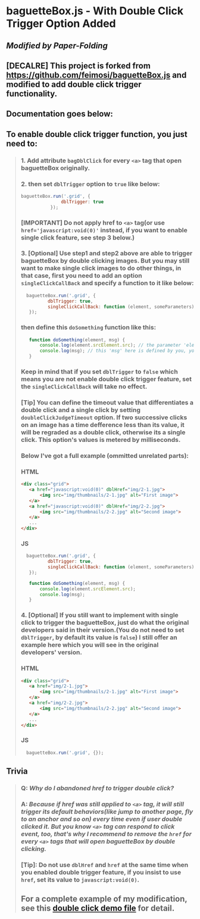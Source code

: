 # baguetteBox.js - With Double Click Trigger Option Added
## _Modified by Paper-Folding_

## __[DECALRE]__ This project is forked from <https://github.com/feimosi/baguetteBox.js> and modified to add double click trigger functionality.
## __Documentation goes below:__
## To enable double click trigger function, you just need to:
> ### 1. Add attribute `bagDblClick` for every `<a>` tag that open baguetteBox originally.
> ### 2. then set `dblTrigger` option to `true` like below:
> ```javascript
> baguetteBox.run('.grid', {
>                dblTrigger: true
>            });
> ```
> ### __[IMPORTANT] Do not apply href to `<a>` tag(or use `href='javascript:void(0)'` instead, if you want to enable single click feature, see step 3 below.)__
> ### 3. __[Optional]__ Use step1 and step2 above are able to trigger baguetteBox by double clicking images. But you may still want to make single click images to do other things, in that case, first you need to add an option `singleClickCallBack` and specify a function to it like below:
> ```javascript
>   baguetteBox.run('.grid', {
>           dblTrigger: true,
>           singleClickCallBack: function (element, someParameters) { doSomething(element, 'Oh you pressed me!'); }
>    });
> ```
> ### then define this `doSomething` function like this:
> ```javascript
>    function doSomething(element, msg) {
>        console.log(element.srcElement.src); // the parameter 'element' here is the source image element which user click, for example, this example here will print the image's src attribute in console when user single clicked it.
>        console.log(msg); // this 'msg' here is defined by you, you can pass anything to it and even add more parameters to the function itself.
>    }
> ```
> ### Keep in mind that if you set `dblTrigger` to `false` which means you are not enable double click trigger feature, set the `singleClickCallBack` will take no effect.
> ### __[Tip]__ You can define the timeout value that differentiates a double click and a single click by setting `doubleClickJudgeTimeout` option. If two successive clicks on an image has a time defference less than its value, it will be regraded as a double click, otherwise its a single click. This option's values is metered by milliseconds.
> ### Below I've got a full example (ommitted unrelated parts):
> ### __HTML__
> ```html
><div class="grid">
>    <a href="javascript:void(0)" dblHref="img/2-1.jpg">
>        <img src="img/thumbnails/2-1.jpg" alt="First image">
>    </a>
>    <a href="javascript:void(0)" dblHref="img/2-2.jpg">
>        <img src="img/thumbnails/2-2.jpg" alt="Second image">
>    </a>
>    ...
></div>
> ```
> ### __JS__
> ```javascript
>   baguetteBox.run('.grid', {
>           dblTrigger: true,
>           singleClickCallBack: function (element, someParameters) { doSomething(element, 'Oh you pressed me!'); }
>    });
>
>    function doSomething(element, msg) {
>        console.log(element.srcElement.src);
>        console.log(msg);
>    }
> ```
> ### 4. __[Optional]__ If you still want to implement with single click to trigger the baguetteBox, just do what the original developers said in their version.(You do not need to set `dblTrigger`, by default its value is `false`) I still offer an example here which you will see in the original developers' version.
> ### __HTML__
> ```html
><div class="grid">
>    <a href="img/2-1.jpg">
>        <img src="img/thumbnails/2-1.jpg" alt="First image">
>    </a>
>    <a href="img/2-2.jpg">
>        <img src="img/thumbnails/2-2.jpg" alt="Second image">
>    </a>
>    ...
></div>
> ```
> ### __JS__
> ```javascript
>   baguetteBox.run('.grid', {});
> ```
>
## Trivia
> ### Q: _Why do I abandoned href to trigger double click?_
> ### A: _Because if href was still applied to `<a>` tag, it will still trigger its default behaviors(like jump to another page, fly to an anchor and so on) every time even if user double clicked it. But you know `<a>` tag can respond to click event, too, that's why I recommend to remove the `href` for every `<a>` tags that will open baguetteBox by double clicking._
> ### __[Tip]__: Do not use `dblHref` and `href` at the same time when you enabled double trigger feature, if you insist to use `href`, set its value to `javascript:void(0)`.
> ## For a complete example of my modification, see this [double click demo file](/demo/doubleClickExample.html) for detail.
